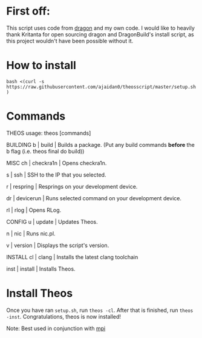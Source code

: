 # First off:

This script uses code from [dragon](https://github.com/DragonBuild/Installer) and my own code. I would like to heavily thank Kritanta for open sourcing dragon and DragonBuild's install script, as this project wouldn't have been possible without it.

# How to install

```bash <(curl -s https://raw.githubusercontent.com/ajaidan0/theosscript/master/setup.sh)```

# Commands

THEOS
usage: theos [commands]

BUILDING
b | build | Builds a package. (Put any build commands **before** the b flag (i.e. theos final do build))

MISC
ch | checkra1n | Opens checkra1n.

s | ssh | SSH to the IP that you selected.

r | respring | Resprings on your development device.

dr | devicerun | Runs selected command on your development device.

rl | rlog | Opens RLog.

CONFIG
u | update | Updates Theos.

n | nic | Runs nic.pl.

v | version | Displays the script's version.

INSTALL
cl | clang | Installs the latest clang toolchain

inst | install | Installs Theos.

# Install Theos

Once you have ran ```setup.sh```, run ```theos -cl```. After that is finished, run ```theos -inst```. Congratulations, theos is now installed!

Note: Best used in conjunction with [mpi](https://github.com/samoht9277/mpi)
